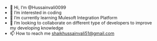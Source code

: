 - 👋 Hi, I’m @Hussainvali0099
- 👀 I’m interested in coding
- 🌱 I’m currently learning Mulesoft Integration Platform
- 💞️ I’m looking to collaborate on different type of developers to improve my developing knowledge
- 📫 How to reach me shaikhussainvali51@gmail.com

<!---
Hussainvali0099/Hussainvali0099 is a ✨ special ✨ repository because its `README.md` (this file) appears on your GitHub profile.
You can click the Preview link to take a look at your changes.
--->
